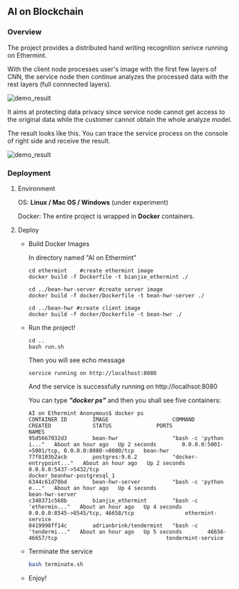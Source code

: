 ## **AI on Blockchain**

### Overview

The project provides a distributed hand writing recognition serivce running on Ethermint.

With the client node processes user's image with the first few layers of CNN, the service node then continue analyzes the processed data with the rest layers (full connnected layers).

![demo_result](https://github.com/my-HenryS/AI-on-Ethermint/blob/master/bean-hwr/static/images/Model_Illustration.png)

It aims at protecting data privacy since service node cannot get access to the original data while the customer cannot obtain the whole analyze model.

The result looks like this. You can trace the service process on the console of right side and receive the result.

![demo_result](https://github.com/my-HenryS/AI-on-Ethermint/blob/master/bean-hwr/static/images/demo_result.png)



### Deployment

1. Environment

   OS: **Linux / Mac OS / Windows** (under experiment)

   Docker: The entire project is wrapped in **Docker** containers.

2. Deploy

   - Build Docker Images

     In directory named "AI on Ethermint"

     ```shell
     cd ethermint    #create ethermint image
     docker build -f Dockerfile -t bianjie_ethermint ./

     cd ../bean-hwr-server #create server image
     docker build -f docker/Dockerfile -t bean-hwr-server ./

     cd ../bean-hwr #create client image
     docker build -f docker/Dockerfile -t bean-hwr ./

     ```

   - Run the project!

     ```shell
     cd ..
     bash run.sh
     ```

     Then you will see echo message

     ```
     service running on http://localhost:8080
     ```

     And the service is successfully running on http://localhsot:8080

     You can type ***"docker ps"*** and then you shall see five containers:

     ```shell
     AI on Ethermint Anonymous$ docker ps
     CONTAINER ID        IMAGE                    COMMAND                  CREATED             STATUS              PORTS                                            NAMES
     95d5667032d3        bean-hwr                 "bash -c 'python i..."   About an hour ago   Up 2 seconds        0.0.0.0:5001->5001/tcp, 0.0.0.0:8080->8080/tcp   bean-hwr
     77f8103b2acb        postgres:9.6.2           "docker-entrypoint..."   About an hour ago   Up 2 seconds        0.0.0.0:5437->5432/tcp                           docker_beanhwr-postgresql_1
     6344c61d70bd        bean-hwr-server          "bash -c 'python e..."   About an hour ago   Up 4 seconds                                                         bean-hwr-server
     c348371c568b        bianjie_ethermint        "bash -c 'ethermin..."   About an hour ago   Up 4 seconds        0.0.0.0:8545->8545/tcp, 46658/tcp                ethermint-service
     0419998ff14c        adrianbrink/tendermint   "bash -c 'tendermi..."   About an hour ago   Up 5 seconds        46656-46657/tcp                                  tendermint-service
     ```

   - Terminate the service

     ```bash
     bash terminate.sh
     ```

   - Enjoy!